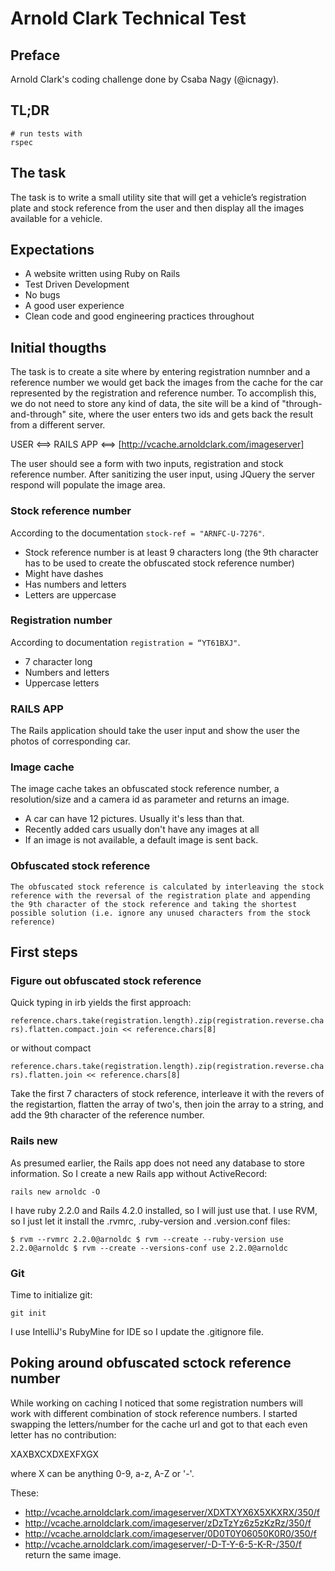 # Arnold Clark Technical Test #

## Preface ##

Arnold Clark's coding challenge done by Csaba Nagy (@icnagy).

## TL;DR ##

```
# run tests with
rspec
```

## The task ##

The task is to write a small utility site that will get a vehicle’s registration plate and stock reference from the user
and then display all the images available for a vehicle.

## Expectations ##

* A website written using Ruby on Rails
* Test Driven Development
* No bugs
* A good user experience
* Clean code and good engineering practices throughout

## Initial thougths ##

The task is to create a site where by entering registration numnber and a reference number we would get back the images
from the cache for the car represented by the registration and reference number.
To accomplish this, we do not need to store any kind of data, the site will be a kind of "through-and-through" site,
where the user enters two ids and gets back the result from a different server.

USER <==> RAILS APP <==> [http://vcache.arnoldclark.com/imageserver]

The user should see a form with two inputs, registration and stock reference number. After sanitizing the user input,
using JQuery the server respond will populate the image area.

### Stock reference number ###

According to the documentation `stock-ref = "ARNFC-U-7276"`.

* Stock reference number is at least 9 characters long (the 9th character has to be used to create the obfuscated stock
reference number)
* Might have dashes
* Has numbers and letters
* Letters are uppercase

### Registration number ###

According to documentation `registration = “YT61BXJ"`.

* 7 character long
* Numbers and letters
* Uppercase letters

### RAILS APP ###

The Rails application should take the user input and show the user the photos of corresponding car.

### Image cache ###

The image cache takes an obfuscated stock reference number, a resolution/size and a camera id as parameter and returns
an image.
* A car can have 12 pictures. Usually it's less than that.
* Recently added cars usually don't have any images at all
* If an image is not available, a default image is sent back.

### Obfuscated stock reference ###

`The obfuscated stock reference is calculated by interleaving the stock reference with the reversal of the registration
plate and appending the 9th character of the stock reference and taking the shortest possible solution (i.e. ignore any
unused characters from the stock reference)`

## First steps ##

### Figure out obfuscated stock reference ###

Quick typing in irb yields the first approach:

`reference.chars.take(registration.length).zip(registration.reverse.chars).flatten.compact.join << reference.chars[8]`

or without compact

`reference.chars.take(registration.length).zip(registration.reverse.chars).flatten.join << reference.chars[8]`

Take the first 7 characters of stock reference, interleave it with the revers of the registartion, flatten the array of
two's, then join the array to a string, and add the 9th character of the reference number.

### Rails new ###

As presumed earlier, the Rails app does not need any database to store information. So I create a new Rails app without
ActiveRecord:

`rails new arnoldc -O`

I have ruby 2.2.0 and Rails 4.2.0 installed, so I will just use that. I use RVM, so I just let it install the .rvmrc,
.ruby-version and .version.conf files:

`
	$ rvm --rvmrc 2.2.0@arnoldc
	$ rvm --create --ruby-version use 2.2.0@arnoldc
	$ rvm --create --versions-conf use 2.2.0@arnoldc
`

### Git ###

Time to initialize git:

`git init`

I use IntelliJ's RubyMine for IDE so I update the .gitignore file.

## Poking around obfuscated sctock reference number ##

While working on caching I noticed that some registration numbers will work with different combination of stock reference
numbers. I started swapping the letters/number for the cache url and got to that each even letter has no contribution:

XAXBXCXDXEXFXGX

where X can be anything 0-9, a-z, A-Z or '-'.

These:
* http://vcache.arnoldclark.com/imageserver/XDXTXYX6X5XKXRX/350/f
* http://vcache.arnoldclark.com/imageserver/zDzTzYz6z5zKzRz/350/f
* http://vcache.arnoldclark.com/imageserver/0D0T0Y06050K0R0/350/f
* http://vcache.arnoldclark.com/imageserver/-D-T-Y-6-5-K-R-/350/f
return the same image.
